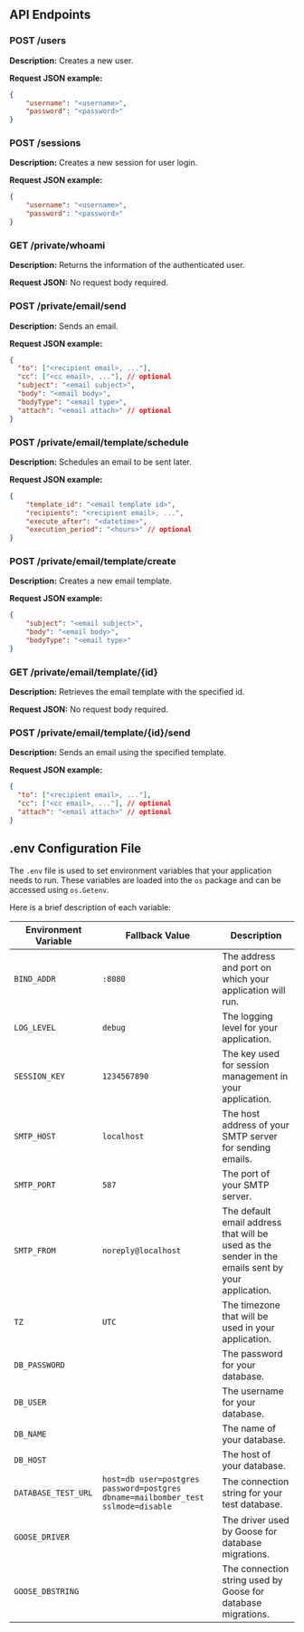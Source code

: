 ## API Endpoints


### POST /users

**Description:** Creates a new user.

**Request JSON example:**
```json
{ 
    "username": "<username>",
    "password": "<password>"
}
```


### POST /sessions

**Description:** Creates a new session for user login.

**Request JSON example:**
```json
{
    "username": "<username>",
    "password": "<password>"
} 
```


### GET /private/whoami

**Description:** Returns the information of the authenticated user.

**Request JSON:** No request body required.


### POST /private/email/send

**Description:** Sends an email.

**Request JSON example:**
```json
{
  "to": ["<recipient email>, ..."],
  "cc": ["<cc email>, ..."], // optional 
  "subject": "<email subject>",
  "body": "<email body>",
  "bodyType": "<email type>",
  "attach": "<email attach>" // optional 
}
```


### POST /private/email/template/schedule

**Description:** Schedules an email to be sent later.

**Request JSON example:**
```json
{ 
    "template_id": "<email template id>",
    "recipients": "<recipient email>, ...",
    "execute_after": "<datetime>",
    "execution_period": "<hours>" // optional 
}
```


### POST /private/email/template/create

**Description:** Creates a new email template.

**Request JSON example:**
```json
{ 
    "subject": "<email subject>",
    "body": "<email body>",
    "bodyType": "<email type>"
}
```


### GET /private/email/template/{id}

**Description:** Retrieves the email template with the specified id.

**Request JSON:** No request body required.


### POST /private/email/template/{id}/send

**Description:** Sends an email using the specified template.

**Request JSON example:**
```json
{
  "to": ["<recipient email>, ..."],
  "cc": ["<cc email>, ..."], // optional
  "attach": "<email attach>" // optional 
}
```

## .env Configuration File

The `.env` file is used to set environment variables that your application needs to run. These variables are loaded into
the `os` package and can be accessed using `os.Getenv`.

Here is a brief description of each variable:

| Environment Variable | Fallback Value                                                                   | Description                                                                                       |
|----------------------|----------------------------------------------------------------------------------|---------------------------------------------------------------------------------------------------|
| `BIND_ADDR`          | `:8080`                                                                          | The address and port on which your application will run.                                          |
| `LOG_LEVEL`          | `debug`                                                                          | The logging level for your application.                                                           |
| `SESSION_KEY`        | `1234567890`                                                                     | The key used for session management in your application.                                          |
| `SMTP_HOST`          | `localhost`                                                                      | The host address of your SMTP server for sending emails.                                          |
| `SMTP_PORT`          | `587`                                                                            | The port of your SMTP server.                                                                     |
| `SMTP_FROM`          | `noreply@localhost`                                                              | The default email address that will be used as the sender in the emails sent by your application. |
| `TZ`                 | `UTC`                                                                            | The timezone that will be used in your application.                                               |
| `DB_PASSWORD`        |                                                                                  | The password for your database.                                                                   |
| `DB_USER`            |                                                                                  | The username for your database.                                                                   |
| `DB_NAME`            |                                                                                  | The name of your database.                                                                        |
| `DB_HOST`            |                                                                                  | The host of your database.                                                                        |
| `DATABASE_TEST_URL`  | `host=db user=postgres password=postgres dbname=mailbomber_test sslmode=disable` | The connection string for your test database.                                                     |
| `GOOSE_DRIVER`       |                                                                                  | The driver used by Goose for database migrations.                                                 |
| `GOOSE_DBSTRING`     |                                                                                  | The connection string used by Goose for database migrations.                                      |
